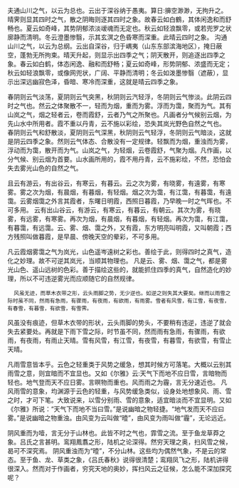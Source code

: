 夫通山川之气，以云为总也。云出于深谷纳于愚夷。算日:擤空渺渺，无拘升之。晴霁则显其四时之气，散之阴晦则逐其四时之象。故春云如白鶴，其体闲逸和而舒畅也。夏云如奇峰，其势阴郁浓淡叆魂而无定也。秋云如轻浪飘零，或若兜罗之状廓静而清明。冬云澄墨惨翳，示其玄溟之色昏寒而深重。此晴云四时之象。
沟通山川之气，以云为总纲。云出自深谷，归于嵎夷（山东东部滨海地区），掩日蔽空，蓬勃无所拘束。晴天升起，则显示出四季之气；阴天散开，则追逐出四季之象。春云如白鹤，体态闲逸、融和而舒畅；夏云如奇峰，形势阴郁、浓盛而无定；秋云如轻浪飘零，或像网兜状，广阔、平静而清明；冬云如泼墨惨翳（遮蔽），显示出深远幽寂色泽，昏暗、寒冷而深重，这就是晴云四季之象。

春阴则云气淡荡，夏阴则云气突黑，秋阴则云汽轻浮，冬阴则云气惨淡。此阴云四时之气也。然云之体聚散不一，轻而为烟，重而为雾。浮而为霭，聚而为气。其有山岚之气，烟之轻者云，卷而霞舒，云者乃气之所聚也。凡画者分气候别云烟，为先山水中所用者。霞不重以丹青，云不施以彩绘，恐失其岚光野色自然之气也。
春阴则云气和舒散淡，夏阴则云气深黑，秋阴则云气轻浮，冬阴则云气暗淡，这就是阴云四季之象。然则云气体态、合散没有一定规律。轻飘而为烟，重浊而为雾，浮动而为霭，散开而为气。山岚之气，为轻烟，云卷霞舒，气聚为烟。凡作画，以分气候、别云烟为首要。山水画所用的，霞不用丹青，云不施彩绘，不然，恐怕会失去雾光山色的自然之气。

且云有游云，有出谷云，有寒云，有暮云。云之次为雾，有晓雾，有遠雾，有寒雾。雾之次为烟，有晨烟，有暮烟，有轻烟。烟之次为霭，有江霭，有暮霭，有遠霭。云雾烟霭之外言其霞者，东曙日明霞，西照日暮霞，乃早晚一时之气晖也。不可多用。
云有出山谷云，有游云，有寒云，有暮云，有朝云。其次为雾，有晓雾，有远雾，有寒雾。再次为烟，有晨烟，有暮烟，有轻烟。再次为霭，有江霭，有暮霭，有远霭。云、雾、烟、霭之外，又有霞，东方明亮叫明霞，又叫朝霞；西方残照叫做暮霞，是早晨、傍晚天空的晕彩，不可多用。

凡云霞烟雾霭之气为岚光，山色遥岑遠树之彩也。善绘于此，则得四时之真气，造化之妙理。故不可逆其岚光，当顺其物理也。
凡是云、雾、烟、霭之气，都是雾光山色、遥山远树的色彩。善于描绘这些的，就能抓住四季的真气，自然造化的妙理，所以不可违逆雾光而应顺随它的自然规律。

      风虽无迹，而草木衣带之形，云头雨脚之势，无少逆也。如逆之则失其大要矣。继而以雨雪之际时虽不同，然雨有急雨，有骤雨，有夜雨，有欲雨，有雨雾。雪者有风雪，有江雪，有夜雪，有春雪，有暮雪，有欲雪，有雪霁。
风虽没有痕迹，但草木衣带的形状，云头雨脚的势头，不要稍有违逆，违逆了就会失去紧要处。再就是下雨下雪之际，时节虽不同，然而雨有急雨，有骤雨，有欲雨，有夜雨，有雨止天晴。雪有风雪，有江雪，有夜雪，有暮雪，有欲雪，有雪止天晴。

凡雨雪意皆本乎。云色之轻重类于风势之缓急，想其时候方可落笔。大概以云别其雨雪之意，则宜暗而不宜显也。又如《尔雅》云:天气下而地不应日雪，言暗物而轻也。地气登而天不应日雾。言暝物而重也。风而雨之为霾，言无分速近也。
凡风雨雪的意象，均渊源于云色的轻重，与风势缓急类似，设身处地想象风、雨、雪之时，才可下笔。大致说来，以雪分别雨、雪的意象，适宜暗淡而不宜显明。又如《尔雅》所说：“天气下而地不当曰雪。”是说幽暗之物轻捷。“地气发而天不应曰雾。”是说幽暗之物重浊。由风变为云叫做“曀”，由风变为雨叫做“霾”，无论远近。

阴风重而为噎，言无分于山林也。此皆不时之气也，霏雪之流。至于鱼龙草莽之象。吕氏之言甚明。鸾翔鳳翥之形，陆机之论深得。然穷天理之奥，扫风雪之候，曷可不深究焉。
阴风重浊而为“曀”，不分山林。这些均为偶然气象，不是云的常态。至于鱼、龙、草类之象，《吕氏春秋》说得很清楚；鸾翔凤飞之形，陆机讲得很深入。然而对于作画者，穷究天地的奥妙，挥扫风云之征候，怎么能不深加探究呢？










